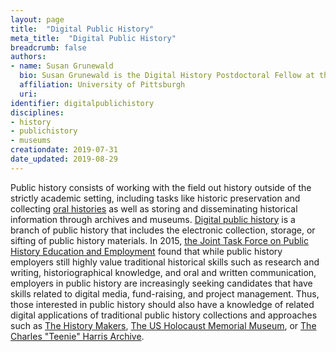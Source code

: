 ```yaml
---
layout: page
title:  "Digital Public History"
meta_title:  "Digital Public History"
breadcrumb: false
authors:
- name: Susan Grunewald
  bio: Susan Grunewald is the Digital History Postdoctoral Fellow at the University of Pittsburgh’s World History Center. She received her PhD from Carnegie Mellon University, where she was a two-time A.W. Mellon Fellow in Digital Humanities. Her research focuses on Soviet history, particularly German prisoners of war in the USSR during and after the Second World War.
  affiliation: University of Pittsburgh
  uri:
identifier: digitalpublichistory
disciplines:
- history
- publichistory
- museums
creationdate: 2019-07-31
date_updated: 2019-08-29
---
```


Public history consists of working with the field out history outside of the strictly academic setting, including tasks like historic preservation and collecting [oral histories](#topic_oralhistory) as well as storing and disseminating historical information through archives and museums. [Digital public history](#topic_digitalpublichistory) is a branch of public history that includes the electronic collection, storage, or sifting of public history materials. In 2015, [the Joint Task Force on Public History Education and Employment](https://ncph.org/wp-content/uploads/2019/02/What-do-Public-History-Employers-Want-A-Report-of-the-Joint-Task-Force-on-Public-History-Education-and-Employment.pdf) found that while public history employers still highly value traditional historical skills such as research and writing, historiographical knowledge, and oral and written communication, employers in public history are increasingly seeking candidates that have skills related to digital media, fund-raising, and project management. Thus, those interested in public history should also have a knowledge of related digital applications of traditional public history collections and approaches such as [The History Makers](https://www.thehistorymakers.org/), [The US Holocaust Memorial Museum](https://www.ushmm.org/collections/the-museums-collections/about/oral-history), or [The Charles "Teenie" Harris Archive](https://cmoa.org/art/teenie-harris-archive/).
